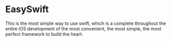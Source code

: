# EasySwift

This is the most simple way to use swift, which is a complete throughout the entire iOS development of the most convenient, the most simple, the most perfect framework to build the heart.
